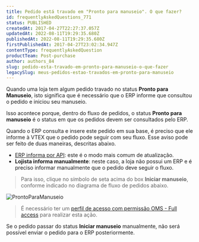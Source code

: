 ```yaml
---
title: Pedido está travado em "Pronto para manuseio". O que fazer?
id: frequentlyAskedQuestions_771
status: PUBLISHED
createdAt: 2017-04-27T22:27:37.057Z
updatedAt: 2022-08-11T19:29:35.680Z
publishedAt: 2022-08-11T19:29:35.680Z
firstPublishedAt: 2017-04-27T23:02:34.947Z
contentType: frequentlyAskedQuestion
productTeam: Post-purchase
author: authors_84
slug: pedido-esta-travado-em-pronto-para-manuseio-o-que-fazer
legacySlug: meus-pedidos-estao-travados-em-pronto-para-manuseio
---
```


Quando uma loja tem algum pedido travado no status **Pronto para Manuseio**, isto significa que é necessário que o ERP informe que consultou o pedido e iniciou seu manuseio.

Isso acontece porque, dentro do fluxo de pedidos, o status **Pronto para manuseio** é o status em que os pedidos devem ser consultados pelo ERP.

Quando o ERP consulta e insere este pedido em sua base, é preciso que ele informe à VTEX que o pedido pode seguir com seu fluxo. Esse aviso pode ser feito de duas maneiras, descritas abaixo.

- [ERP informa por API](https://developers.vtex.com/vtex-rest-api/reference/starthandling): este é o modo mais comum de atualização.
- **Lojista informa manualmente**: neste caso, a loja não possui um ERP e é preciso informar manualmente que o pedido deve seguir o fluxo.

> Para isso, clique no símbolo de seta acima do box **Iniciar manuseio**, conforme indicado no diagrama de fluxo de pedidos abaixo.

![ProntoParaManuseio](//images.contentful.com/alneenqid6w5/5VSeCrxvSogcI46mgkYkm8/84ea107934684ada917d6a8163aeae34/ProntoParaManuseio.png)

> É necessário ter um [perfil de acesso com permissão OMS - Full access](https://help.vtex.com/pt/tutorial/perfis-de-acesso--7HKK5Uau2H6wxE1rH5oRbc#oms-full-access "Perfis de acesso - OMS Full access") para realizar esta ação.

<div class="alert alert-warning">
<p>Se o pedido passar do status <b>Iniciar manuseio</b> manualmente, não será possível enviar o pedido para o ERP posteriormente.</p>
</div>

